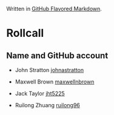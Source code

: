 Written in [GitHub Flavored Markdown](https://help.github.com/articles/github-flavored-markdown).

Rollcall
========

Name and GitHub account
--------------------------------
* John Stratton [johnastratton](https://github.com/johnastratton)

* Maxwell Brown [maxwellnbrown](https://github.com/maxwellnbrown)
* Jack Taylor [jht5225](https://github.com/jht5225)
* Ruilong Zhuang [ruilong96](https://github.com/ruilong96/)